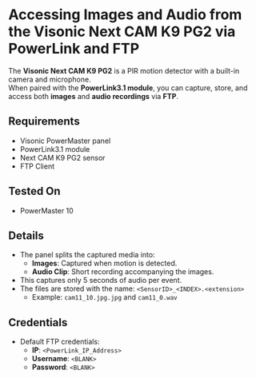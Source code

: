 # Accessing Images and Audio from the Visonic Next CAM K9 PG2 via PowerLink and FTP

The **Visonic Next CAM K9 PG2** is a PIR motion detector with a built-in camera and microphone.  
When paired with the **PowerLink3.1 module**, you can capture, store, and access both **images** and **audio recordings** via **FTP**.

## Requirements

- Visonic PowerMaster panel  
- PowerLink3.1 module  
- Next CAM K9 PG2 sensor
- FTP Client

## Tested On
- PowerMaster 10

## Details
- The panel splits the captured media into:
  - **Images**: Captured when motion is detected.
  - **Audio Clip**: Short recording accompanying the images.
- This captures only 5 seconds of audio per event.
- The files are stored with the name: `<SensorID>_<INDEX>.<extension>`
  - Example: `cam11_10.jpg.jpg` and `cam11_0.wav`

## Credentials
- Default FTP credentials:
  - **IP**: `<PowerLink_IP_Address>`
  - **Username**: `<BLANK>`
  - **Password**: `<BLANK>`